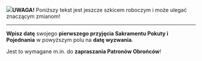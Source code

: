 <span class="challenge-success-status-icon-todo"><img class="svg-image" src="/files/resources/svg/cone-striped.svg" /></span>**UWAGA!** Poniższy tekst jest jeszcze szkicem roboczym i może ulegać znaczącym zmianom!

---
**Wpisz datę** swojego **pierwszego przyjęcia Sakramentu Pokuty i Pojednania** w powyższym polu na **datę wyzwania**.

Jest to wymagane m.in. do **zapraszania Patronów Obrońców**!
